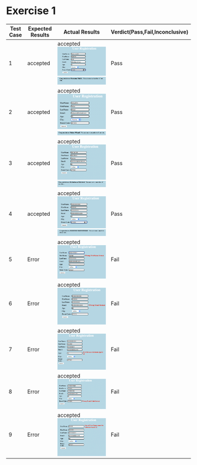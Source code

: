 # Exercise 1
| Test Case  | Expected Results   | Actual Results  | Verdict(Pass,Fail,Inconclusive)  |   
|------|------|------|------|
|  1 | accepted  | accepted <br> ![image](Images/Oussama_1.png) <br> ![image](Images/Oussama_2.png)| Pass   |   |
|  2 | accepted  | accepted <br> ![image](Images/Yahya_1.png) <br> ![image](Images/Yahya_2.png)| Pass   |   |
|  3 | accepted  | accepted <br> ![image](Images/Abdou_1.png) <br> ![image](Images/Abdou_2.png)| Pass   |   |
|  4 | accepted  | accepted <br> ![image](Images/XXXXXX_1.png) <br> ![image](Images/XXXXXX_2.png)| Pass   |   |
|  5 | Error  | accepted <br> ![image](Images/Error_1.png) <br> | Fail   |   |
|  6 | Error  | accepted <br> ![image](Images/Error_2.png) <br> | Fail   |   |
|  7 | Error  | accepted <br> ![image](Images/Error_3.png) <br> | Fail   |   |
|  8 | Error  | accepted <br> ![image](Images/Error_4.png) <br> | Fail   |   |
|  9 | Error  | accepted <br> ![image](Images/Error_5.png) <br> | Fail   |   |